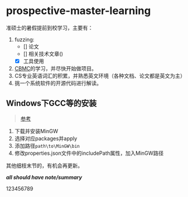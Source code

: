 # prospective-master-learning
准硕士的暑假提前到校学习，主要有：
1. fuzzing:
    - [] 论文
    - [] 相关技术文章()
    - [x] 工具使用
2. [CBMC](https://www.cprover.org/cbmc/)的学习，并尽快开始做项目。
3. CS专业英语词汇的积累，并熟悉英文环境（各种文档、论文都是英文为主）
4. 挑一个系统软件的开源代码进行解读。

## Windows下GCC等的安装
> [参考](https://blog.csdn.net/qq_38080117/article/details/78022390)
1. 下载并安装MinGW
2. 选择对应packages并apply
3. 添加路径```path\to\MinGW\bin```
4. 修改properties.json文件中的includePath属性，加入MinGW路径

其他细枝末节的，有机会再更新。

***all should have note/summary***

123456789